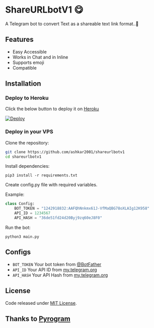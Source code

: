 # ShareURLbotV1 😋
A Telegram bot to convert Text as a shareable text link format..🤗

## Features

- Easy Accessible
- Works in Chat and in Inline
- Supports emoji
- Compatible

## Installation

### Deploy to Heroku
Click the below button to deploy it on [Heroku](https://heroku.com)

[![Deploy](https://www.herokucdn.com/deploy/button.svg)](https://heroku.com/deploy?template=https://github.com/ashkar2001/shareurlbotv1)

### Deploy in your VPS

Clone the repository:

```sh
git clone https://github.com/ashkar2001/shareurlbotv1
cd shareurlbotv1
```

Install dependencies:

```
pip3 install -r requirements.txt
```
Create config.py file with required variables.

Example:
```python 3
class Config:
    BOT_TOKEN = "1242918832:AAFQhNnkmx61J-VfMaQBG78oXLAIg12K958"
    API_ID = 1234567
    API_HASH = "36de51fd24d20Byj9zq60eJ8F0"
```
Run the bot:
```
python3 main.py
```

## Configs
* `BOT_TOKEN` Your bot token from [@BotFather](https://t.me/BotFather)
* `API_ID` Your API ID from [my.telegram.org](https://my.telegram.org)
* `API_HASH` Your API Hash from [my.telegram.org](https://my.telegram.org)

## License
Code released under [MIT License](LICENSE).

## Thanks to [Pyrogram](https://github.com/pyrogram/pyrogram)
